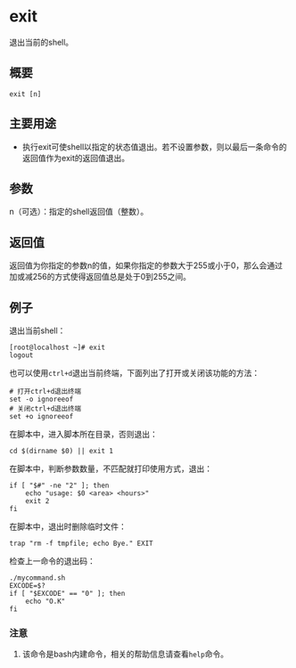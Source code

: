 # exit

退出当前的shell。

## 概要

```text
exit [n]
```

## 主要用途

* 执行exit可使shell以指定的状态值退出。若不设置参数，则以最后一条命令的返回值作为exit的返回值退出。

## 参数

n（可选）：指定的shell返回值（整数）。

## 返回值

返回值为你指定的参数n的值，如果你指定的参数大于255或小于0，那么会通过加或减256的方式使得返回值总是处于0到255之间。

## 例子

退出当前shell：

```text
[root@localhost ~]# exit
logout
```

也可以使用`ctrl+d`退出当前终端，下面列出了打开或关闭该功能的方法：

```text
# 打开ctrl+d退出终端
set -o ignoreeof
# 关闭ctrl+d退出终端
set +o ignoreeof
```

在脚本中，进入脚本所在目录，否则退出：

```text
cd $(dirname $0) || exit 1
```

在脚本中，判断参数数量，不匹配就打印使用方式，退出：

```text
if [ "$#" -ne "2" ]; then
    echo "usage: $0 <area> <hours>"
    exit 2
fi
```

在脚本中，退出时删除临时文件：

```text
trap "rm -f tmpfile; echo Bye." EXIT
```

检查上一命令的退出码：

```text
./mycommand.sh
EXCODE=$?
if [ "$EXCODE" == "0" ]; then
    echo "O.K"
fi
```

### 注意

1. 该命令是bash内建命令，相关的帮助信息请查看`help`命令。

